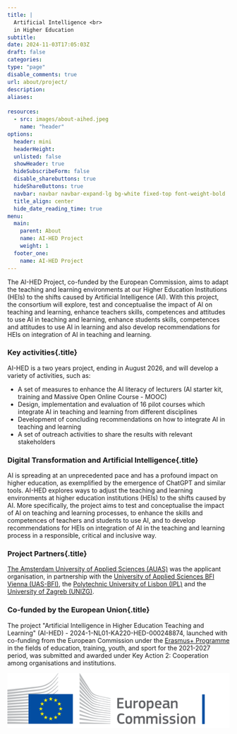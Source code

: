 ```yaml
---
title: |
  Artificial Intelligence <br>
  in Higher Education
subtitle: 
date: 2024-11-03T17:05:03Z
draft: false
categories: 
type: "page"
disable_comments: true
url: about/project/
description:
aliases:

resources:
  - src: images/about-aihed.jpeg
    name: "header"
options:
  header: mini
  headerHeight:
  unlisted: false
  showHeader: true
  hideSubscribeForm: false
  disable_sharebuttons: true
  hideShareButtons: true
  navbar: navbar navbar-expand-lg bg-white fixed-top font-weight-bold
  title_align: center
  hide_date_reading_time: true
menu:
  main:
    parent: About
    name: AI-HED Project
    weight: 1
  footer_one:
    name: AI-HED Project
---
```

The AI-HED Project, co-funded by the European Commission, aims to adapt the teaching and learning environments at our Higher Education Institutions (HEIs) to the shifts caused by Artificial Intelligence (AI). With this project, the consortium will explore, test and conceptualise the impact of AI on teaching and learning, enhance teachers skills, competences and attitudes to use AI in teaching and learning, enhance students skills, competences and attitudes to use AI in learning and also develop recommendations for HEIs on integration of AI in teaching and learning.

### Key activities{.title}

AI-HED is a two years project, ending in August 2026, and will develop a variety of activities, such as:

- A set of measures to enhance the AI literacy of lecturers (AI starter kit, training and Massive Open Online Course - MOOC)
- Design, implementation and evaluation of 16 pilot courses which integrate AI in teaching and learning from different disciplines
- Development of concluding recommendations on how to integrate AI in teaching and learning
- A set of outreach activities to share the results with relevant stakeholders

### Digital Transformation and Artificial Intelligence{.title}

AI is spreading at an unprecedented pace and has a profound impact on higher education, as exemplified by the emergence of ChatGPT and similar tools. AI-HED explores ways to adjust the teaching and learning environments at higher education institutions (HEIs) to the shifts caused by AI. More specifically, the project aims to test and conceptualise the impact of AI on teaching and learning processes, to enhance the skills and competences of teachers and students to use AI, and to develop recommendations for HEIs on integration of AI in the teaching and learning process in a responsible, critical and inclusive way.

### Project Partners{.title}

[The Amsterdam University of Applied Sciences (AUAS)](https://www.amsterdamuas.com/) was the applicant organisation, in partnership with the [University of Applied Sciences BFI Vienna (UAS-BFI)](https://www.fh-vie.ac.at/en/), the [Polytechnic University of Lisbon (IPL)](https://escs.ipl.pt/) and the [University of Zagreb (UNIZG)](https://www.foi.unizg.hr/en).

### Co-funded by the European Union{.title}

<div class="row">
<div class="col-8">

The project "Artificial Intelligence in Higher Education Teaching and Learning" (AI-HED) - 2024-1-NL01-KA220-HED-000248874, launched with co-funding from the European Commission under the [Erasmus+ Programme](https://erasmus-plus.ec.europa.eu) in the fields of education, training, youth, and sport for the 2021-2027 period, was submitted and awarded under Key Action 2: Cooperation among organisations and institutions.

</div>

<div class="col-4">
<img src="images/logo-ec--en.svg" class="float-right">
</div>

</div>